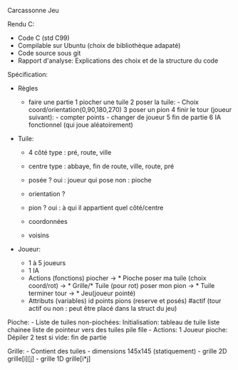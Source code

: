 Carcassonne Jeu

Rendu C:
- Code C (std C99)
- Compilable sur Ubuntu (choix de bibliothèque adapaté)
- Code source sous git
- Rapport d'analyse:
	Explications des choix et de la structure du code

Spécification:
* Règles
	- faire une partie
		1 piocher une tuile
		2 poser la tuile:
			- Choix coord/orientation(0,90,180,270)
		3 poser un pion
		4 finir le tour (joueur suivant):
			- compter points
			- changer de joueur
		5 fin de partie
		6 IA fonctionnel (qui joue aléatoirement)

* Tuile: 
	- 4 côté
		type : pré, route, ville
	
	- centre
		type : abbaye, fin de route, ville, route, pré
	
	- posée ?
		oui : joueur qui pose
		non : pioche
	
	- orientation ?
	
	- pion ?
		oui : à qui il appartient
		      quel côté/centre
	
	- coordonnées
	
	- voisins
	
* Joueur:
	- 1 à 5 joueurs
	- 1 IA
	- Actions (fonctions)
		piocher -> * Pioche
		poser ma tuile (choix coord/rot) -> * Grille/* Tuile (pour rot)
		poser mon pion -> * Tuile
		terminer tour -> * Jeu(joueur pointé)
	- Attributs (variables)
		id
		points
		pions (reserve et posés)
		#actif (tour actif ou non : peut être placé dans la struct du jeu)
		
Pioche:
	- Liste de tuiles non-piochées:
		Initialisation:
			tableau de tuile
			liste chainee
			liste de pointeur vers des tuiles
			pile
			file
	- Actions:
		1 Joueur pioche: Dépiler
		2 test si vide: fin de partie

Grille:
	- Contient des tuiles
	- dimensions 145x145 (statiquement)
	- grille 2D grille[i][j]
	- grille 1D grille[i*j]
